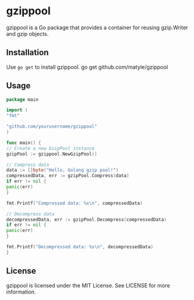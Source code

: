 # gzippool

gzippool is a Go package that provides a container for reusing gzip.Writer and gzip objects.

## Installation

Use `go get` to install gzippool.
go get github.com/matyle/gzippool

## Usage

```go
package main

import (
"fmt"

"github.com/yourusername/gzippool"
)

func main() {
// Create a new GzipPool instance
gzipPool := gzippool.NewGzipPool()

// Compress data
data := []byte("Hello, Golang gzip pool!")
compressedData, err := gzipPool.Compress(data)
if err != nil {
panic(err)
}

fmt.Printf("Compressed data: %x\n", compressedData)

// Decompress data
decompressedData, err := gzipPool.Decompress(compressedData)
if err != nil {
panic(err)
}

fmt.Printf("Decompressed data: %s\n", decompressedData)
}
```

## License

gzippool is licensed under the MIT License. See LICENSE for more information.

